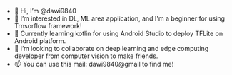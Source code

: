 - 👋 Hi, I’m @dawi9840
- 👀 I’m interested in DL, ML area application, and I'm a beginner for using Trnsorflow framework!
- 🌱 Currently learning kotlin for using Android Studio to deploy TFLite on Android platform.
- 💞️ I’m looking to collaborate on deep learning and edge computing developer from computer vision to make friends.
- 📫 You can use this mail: dawi9840@gmail to find me!

<!---
dawi9840/dawi9840 is a ✨ special ✨ repository because its `README.md` (this file) appears on your GitHub profile.
You can click the Preview link to take a look at your changes.
--->
